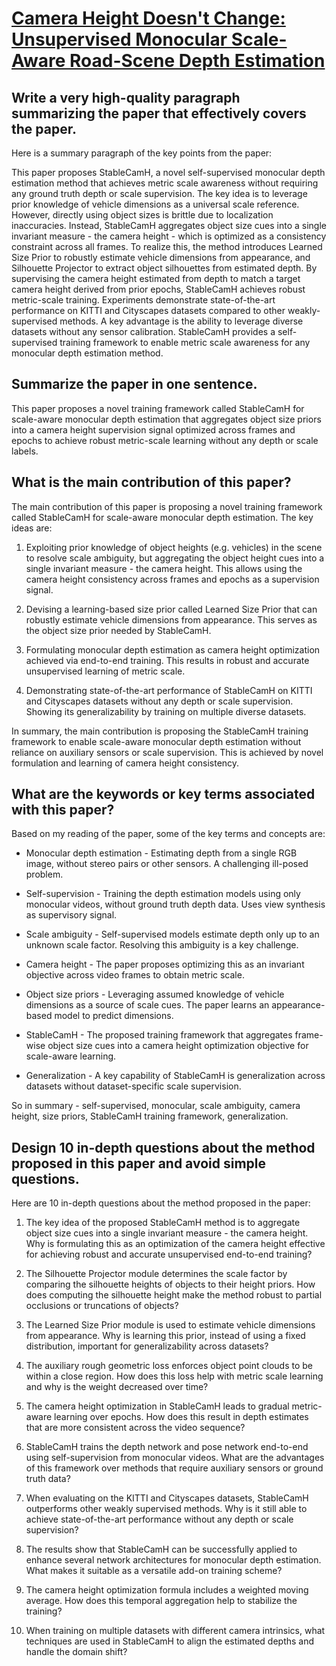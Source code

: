 # [Camera Height Doesn't Change: Unsupervised Monocular Scale-Aware   Road-Scene Depth Estimation](https://arxiv.org/abs/2312.04530)

## Write a very high-quality paragraph summarizing the paper that effectively covers the paper.

 Here is a summary paragraph of the key points from the paper:

This paper proposes StableCamH, a novel self-supervised monocular depth estimation method that achieves metric scale awareness without requiring any ground truth depth or scale supervision. The key idea is to leverage prior knowledge of vehicle dimensions as a universal scale reference. However, directly using object sizes is brittle due to localization inaccuracies. Instead, StableCamH aggregates object size cues into a single invariant measure - the camera height - which is optimized as a consistency constraint across all frames. To realize this, the method introduces Learned Size Prior to robustly estimate vehicle dimensions from appearance, and Silhouette Projector to extract object silhouettes from estimated depth. By supervising the camera height estimated from depth to match a target camera height derived from prior epochs, StableCamH achieves robust metric-scale training. Experiments demonstrate state-of-the-art performance on KITTI and Cityscapes datasets compared to other weakly-supervised methods. A key advantage is the ability to leverage diverse datasets without any sensor calibration. StableCamH provides a self-supervised training framework to enable metric scale awareness for any monocular depth estimation method.


## Summarize the paper in one sentence.

 This paper proposes a novel training framework called StableCamH for scale-aware monocular depth estimation that aggregates object size priors into a camera height supervision signal optimized across frames and epochs to achieve robust metric-scale learning without any depth or scale labels.


## What is the main contribution of this paper?

 The main contribution of this paper is proposing a novel training framework called StableCamH for scale-aware monocular depth estimation. The key ideas are:

1) Exploiting prior knowledge of object heights (e.g. vehicles) in the scene to resolve scale ambiguity, but aggregating the object height cues into a single invariant measure - the camera height. This allows using the camera height consistency across frames and epochs as a supervision signal.

2) Devising a learning-based size prior called Learned Size Prior that can robustly estimate vehicle dimensions from appearance. This serves as the object size prior needed by StableCamH.

3) Formulating monocular depth estimation as camera height optimization achieved via end-to-end training. This results in robust and accurate unsupervised learning of metric scale.

4) Demonstrating state-of-the-art performance of StableCamH on KITTI and Cityscapes datasets without any depth or scale supervision. Showing its generalizability by training on multiple diverse datasets.

In summary, the main contribution is proposing the StableCamH training framework to enable scale-aware monocular depth estimation without reliance on auxiliary sensors or scale supervision. This is achieved by novel formulation and learning of camera height consistency.


## What are the keywords or key terms associated with this paper?

 Based on my reading of the paper, some of the key terms and concepts are:

- Monocular depth estimation - Estimating depth from a single RGB image, without stereo pairs or other sensors. A challenging ill-posed problem.

- Self-supervision - Training the depth estimation models using only monocular videos, without ground truth depth data. Uses view synthesis as supervisory signal. 

- Scale ambiguity - Self-supervised models estimate depth only up to an unknown scale factor. Resolving this ambiguity is a key challenge.

- Camera height - The paper proposes optimizing this as an invariant objective across video frames to obtain metric scale.

- Object size priors - Leveraging assumed knowledge of vehicle dimensions as a source of scale cues. The paper learns an appearance-based model to predict dimensions. 

- StableCamH - The proposed training framework that aggregates frame-wise object size cues into a camera height optimization objective for scale-aware learning.

- Generalization - A key capability of StableCamH is generalization across datasets without dataset-specific scale supervision.

So in summary - self-supervised, monocular, scale ambiguity, camera height, size priors, StableCamH training framework, generalization.


## Design 10 in-depth questions about the method proposed in this paper and avoid simple questions.

 Here are 10 in-depth questions about the method proposed in the paper:

1. The key idea of the proposed StableCamH method is to aggregate object size cues into a single invariant measure - the camera height. Why is formulating this as an optimization of the camera height effective for achieving robust and accurate unsupervised end-to-end training?

2. The Silhouette Projector module determines the scale factor by comparing the silhouette heights of objects to their height priors. How does computing the silhouette height make the method robust to partial occlusions or truncations of objects?

3. The Learned Size Prior module is used to estimate vehicle dimensions from appearance. Why is learning this prior, instead of using a fixed distribution, important for generalizability across datasets? 

4. The auxiliary rough geometric loss enforces object point clouds to be within a close region. How does this loss help with metric scale learning and why is the weight decreased over time?

5. The camera height optimization in StableCamH leads to gradual metric-aware learning over epochs. How does this result in depth estimates that are more consistent across the video sequence?

6. StableCamH trains the depth network and pose network end-to-end using self-supervision from monocular videos. What are the advantages of this framework over methods that require auxiliary sensors or ground truth data?

7. When evaluating on the KITTI and Cityscapes datasets, StableCamH outperforms other weakly supervised methods. Why is it still able to achieve state-of-the-art performance without any depth or scale supervision?

8. The results show that StableCamH can be successfully applied to enhance several network architectures for monocular depth estimation. What makes it suitable as a versatile add-on training scheme?

9. The camera height optimization formula includes a weighted moving average. How does this temporal aggregation help to stabilize the training?

10. When training on multiple datasets with different camera intrinsics, what techniques are used in StableCamH to align the estimated depths and handle the domain shift?
